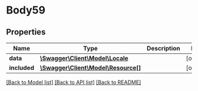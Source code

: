 # Body59

## Properties
Name | Type | Description | Notes
------------ | ------------- | ------------- | -------------
**data** | [**\Swagger\Client\Model\Locale**](Locale.md) |  | [optional] 
**included** | [**\Swagger\Client\Model\Resource[]**](Resource.md) |  | [optional] 

[[Back to Model list]](../../README.md#documentation-for-models) [[Back to API list]](../../README.md#documentation-for-api-endpoints) [[Back to README]](../../README.md)

